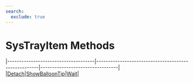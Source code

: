 ```yaml
---
search:
  exclude: true
---
```


<h1 class="heading"><span class="name">SysTrayItem Methods</span></h1>

|-------------------------------------|-----------------------------------------------------|---------------------------------|
|[Detach](../methodorevents/detach.md)|[ShowBalloonTip](../methodorevents/showballoontip.md)|[Wait](../methodorevents/wait.md)|
